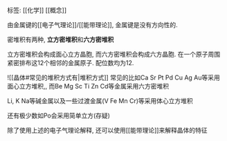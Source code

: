 标签: [[化学]] [[概念]]

由金属键的[[电子气理论]]/[[能带理论]], 金属键是没有方向性的.


密堆积有两种, **立方密堆积**和**六方密堆积**

立方密堆积会构成面心立方晶胞, 而六方密堆积会构成六方晶胞. 在一个原子周围紧密排布这12个相邻的金属原子. 配位数均为12. 

![[晶体#常见的堆积方式有|堆积方式]]
常见的比如Ca Sr Pt Pd Cu Ag Au等采用面心立方堆积,, 而Be Mg Sc Ti Zn Cd等金属采用六方密堆积

Li, K Na等碱金属以及一些过渡金属(V Fe Mn Cr)等采用体心立方堆积

还有极少数如Po会采用简单立方(存疑)

除了使用上述的电子气理论解释, 还可以使用[[能带理论]]来解释晶体的特征